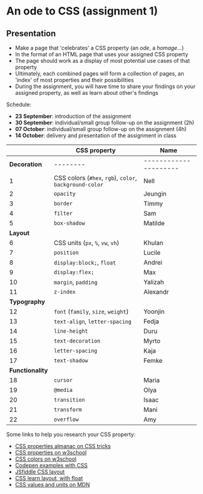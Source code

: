 # An ode to CSS (assignment 1)

## Presentation

- Make a page that 'celebrates' a CSS property (an *ode*, a *homage*...)
- In the format of an HTML page that uses your assigned CSS property
- The page should work as a display of most potential use cases of that property
- Ultimately, each combined pages will form a collection of pages, an 'index' of most properties and their possibilities
- During the assignment, you will have time to share your findings on your assigned property, as well as learn about other's findings

Schedule:

- **23 September**: introduction of the assignment
- **30 September**: individual/small group follow-up on the assignment (2h)
- **07 October**: individual/small group follow-up on the assignment (4h)
- **14 October**: delivery and presentation of the assignment in class

| | CSS property | Name |
| -------- | --------  | --------------------- |
| **Decoration**  | --------  | --------------------- |
| 1 | CSS colors (`#hex`, `rgb`), `color`, `background-color` | Nell |
| 2 | `opacity` | Jeungin |
| 3 | `border` | Timmy |
| 4 | `filter` | Sam |
| 5 | `box-shadow` | Matilde |
| **Layout** | | |
| 6 | CSS units (`px`, `%`, `vw`, `vh`) | Khulan |
| 7 | `position` | Lucile |
| 8 | `display:block;`, `float` | Andrei |
| 9 | `display:flex;` | Max |
| 10 | `margin`, `padding` | Yalizah |
| 11 | `z-index` | Alexandr |
| **Typography** | | |
| 12 | `font` (`family`, `size`, `weight`) | Yoonjin |
| 13 | `text-align`, `letter-spacing` | Fedja |
| 14 | `line-height` | Duru |
| 15 | `text-decoration` | Myrto |
| 16 | `letter-spacing` | Kaja |
| 17 | `text-shadow` | Femke |
| **Functionality** | | |
| 18 | `cursor` | Maria |
| 19 | `@media` | Olya |
| 20 | `transition` | Isaac |
| 21 | `transform` | Mani |
| 22 | `overflow` | Amy |

Some links to help you research your CSS property:

- [CSS properties almanac on CSS tricks](https://css-tricks.com/almanac/properties/)
- [CSS properties on w3school](https://www.w3schools.com/cssref/index.php)
- [CSS colors on w3school](https://www.w3schools.com/cssref/css_colors_legal.php)
- [Codepen examples with CSS](https://codepen.io/team/css-tricks/pens/popular)
- [JSfiddle CSS layout](https://jsfiddle.net/vintharas/ybt6k2dw/)
- [CSS learn layout, with float](https://learnlayout.com)
- [CSS values and units on MDN](https://developer.mozilla.org/en-US/docs/Learn/CSS/Building_blocks/Values_and_units)
